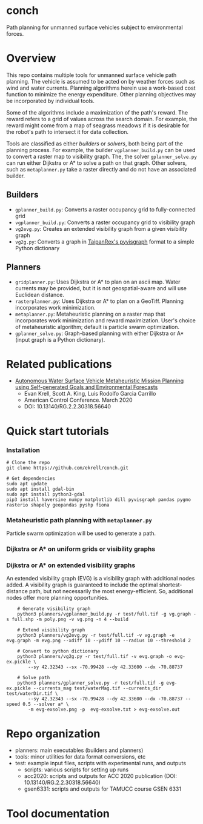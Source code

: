 # conch
Path planning for unmanned surface vehicles subject to environmental forces. 

# Overview

This repo contains multiple tools for unmanned surface vehicle path planning. 
The vehicle is assumed to be acted on by weather forces such as wind and water currents. 
Planning algorithms herein use a work-based cost function to minimize the energy expenditure. 
Other planning objectives may be incorporated by individual tools. 

Some of the algorithms include a maximization of the path's reward. The reward refers to a grid of values across the search domain.
For example, the reward might come from a map of seagrass meadows if it is desirable for the robot's path to intersect it for data collection. 

Tools are classified as either _builders_ or _solvers_, both being part of the planning process. For example, the builder `vgplanner_build.py` can be used to convert a raster map to visibility graph. The, the solver `gplanner_solve.py` can run either Dijkstra or A* to solve a path on that graph. Other solvers, such as `metaplanner.py` take a raster directly and do not have an associated builder. 

## Builders

- `gplanner_build.py`: Converts a raster occupancy grid to fully-connected grid
- `vgplanner_build.py`: Converts a raster occupancy grid to visibility graph
- `vg2evg.py`: Creates an extended visibility graph from a given visibility graph
- `vg2g.py`: Converts a graph in [TaipanRex's pyvisgraph](https://github.com/TaipanRex/pyvisgraph) format to a simple Python dictionary

## Planners

- `gridplanner.py`: Uses Dijkstra or A* to plan on an ascii map. Water currents may be provided, but it is not geospatial-aware and will use Euclidean distance.
- `rasterplanner.py`: Uses Dijkstra or A* to plan on a GeoTiff. Planning incorporates work minimization.
- `metaplanner.py`: Metaheuristic planning on a raster map that incorporates work minimization and reward maximization. User's choice of metaheuristic algorithm; default is particle swarm optimization. 
- `gplanner_solve.py`: Graph-based planning with either Dijkstra or A* (input graph is a Python dictionary).

# Related publications

- [Autonomous Water Surface Vehicle Metaheuristic Mission Planning using Self-generated Goals and Environmental Forecasts](https://www.researchgate.net/publication/340066053_Autonomous_Water_Surface_Vehicle_Metaheuristic_Mission_Planning_using_Self-generated_Goals_and_Environmental_Forecasts)
    - Evan Krell, Scott A. King, Luis Rodolfo Garcia Carrillo
    - American Control Conference. March 2020
    - DOI: 10.13140/RG.2.2.30318.56640

# Quick start tutorials

### Installation

    # Clone the repo
    git clone https://github.com/ekrell/conch.git
    
    # Get dependencies
    sudo apt update
    sudo apt install gdal-bin
    sudo apt install python3-gdal
    pip3 install haversine numpy matplotlib dill pyvisgraph pandas pygmo rasterio shapely geopandas pyshp fiona

### Metaheuristic path planning with `metaplanner.py`

Particle swarm optimization will be used to generate a path.

### Dijkstra or A* on uniform grids or visibility graphs

### Dijkstra or A* on extended visibility graphs

An extended visibility graph (EVG) is a visibility graph with additional nodes added. A visibility graph is guaranteed to include the optimal shortest-distance path, but not necessarily the most energy-efficient. So, additional nodes offer more planning opportunities. 

        # Generate visibility graph
        python3 planners/vgplanner_build.py -r test/full.tif -g vg.graph -s full.shp -m poly.png -v vg.png -n 4 --build

        # Extend visibility graph
        python3 planners/vg2evg.py -r test/full.tif -v vg.graph -e evg.graph -m evg.png --xdiff 10 --ydiff 10 --radius 10 --threshold 2

        # Convert to python dictionary
        python3 planners/vg2g.py -r test/full.tif -v evg.graph -o evg-ex.pickle \
            --sy 42.32343 --sx -70.99428 --dy 42.33600 --dx -70.88737

        # Solve path
        python3 planners/gplanner_solve.py -r test/full.tif -g evg-ex.pickle --currents_mag test/waterMag.tif --currents_dir test/waterDir.tif \
            --sy 42.32343 --sx -70.99428 --dy 42.33600 --dx -70.88737 --speed 0.5 --solver a* \
            -m evg-exsolve.png -p  evg-exsolve.txt > evg-exsolve.out



# Repo organization

- planners: main executables (builders and planners)
- tools: minor utilities for data format conversions, etc
- test: example input files, scripts with experimental runs, and outputs
    - scripts: various scripts for setting up runs
    - acc2020: scripts and outputs for ACC 2020 publication (DOI: 10.13140/RG.2.2.30318.56640)
    - gsen6331: scripts and outputs for TAMUCC course GSEN 6331

# Tool documentation






